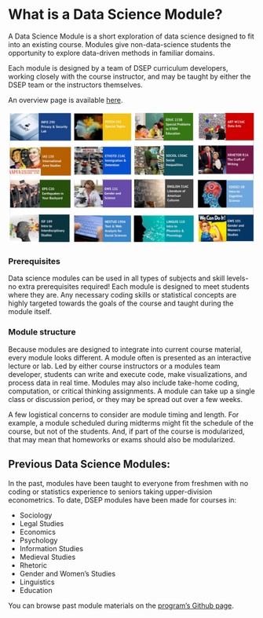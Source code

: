 # What is a Data Science Module?

A Data Science Module is a short exploration of data science designed to fit into an existing course. Modules give non-data-science students the opportunity to explore data-driven methods in familiar domains.

Each module is designed by a team of DSEP curriculum developers, working closely with the course instructor, and may be taught by either the DSEP team or the instructors themselves.

<!-- add modules textbook link instead below? -->

An overview page is available [here](https://ds-modules.github.io/DS-Modules/).

![](../../assets/modules.jpg)

### Prerequisites

Data science modules can be used in all types of subjects and skill levels- no extra prerequisites required! Each module is designed to meet students where they are. Any necessary coding skills or statistical concepts are highly targeted towards the goals of the course and taught during the module itself.

### Module structure

Because modules are designed to integrate into current course material, every module looks different. A module often is presented as an interactive lecture or lab. Led by either course instructors or a modules team developer, students can write and execute code, make visualizations, and process data in real time. Modules may also include take-home coding, computation, or critical thinking assignments. A module can take up a single class or discussion period, or they may be spread out over a few weeks.

A few logistical concerns to consider are module timing and length. For example, a module scheduled during midterms might fit the schedule of the course, but not of the students. And, if part of the course is modularized, that may mean that homeworks or exams should also be modularized.

## Previous Data Science Modules:

In the past, modules have been taught to everyone from freshmen with no coding or statistics experience to seniors taking upper-division econometrics. To date, DSEP modules have been made for courses in:

* Sociology
* Legal Studies
* Economics
* Psychology
* Information Studies
* Medieval Studies
* Rhetoric
* Gender and Women’s Studies
* Linguistics
* Education

You can browse past module materials on the [program’s Github page](https://github.com/ds-modules).

